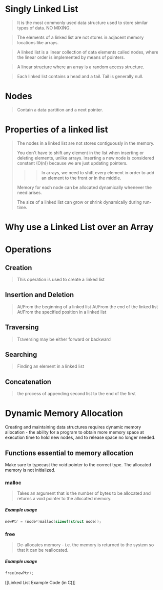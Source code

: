# Singly Linked List
>It is the most commonly used data structure used to store similar types of data. NO MIXING.

>The elements of a linked list are not stores in adjacent memory locations like arrays.

>A linked list is a linear collection of data elements called nodes, where the linear order is implemented by means of pointers.

>A linear structure where an array is a random access structure. 

>Each linked list contains a head and a tail. Tail is generally null.
# Nodes
>Contain a data partition and a next pointer.

# Properties of a linked list
>The nodes in a linked list are not stores contiguously in the memory.
>
>You don't have to shift any element in the list when inserting or deleting elements, unlike arrays. Inserting a new node is considered constant (O(n)) because we are just updating pointers.
>>>In arrays, we need to shift every element in order to add an element to the front or in the middle.
>
>Memory for each node can be allocated dynamically whenever the need arises.
>
>The size of a linked list can grow or shrink dynamically during run-time.

# Why use a Linked List over an Array




# Operations
## Creation
>This operation is used to create a linked list
## Insertion and Deletion
>At/From the beginning of a linked list
>At/From the end of the linked list
>At/From the specified position in a linked list
## Traversing
>Traversing may be either forward or backward
## Searching
>Finding an element in a linked list
## Concatenation
>the process of appending second list to the end of the first

# Dynamic Memory Allocation
Creating and maintaining data structures requires dynamic memory allocation - the ability for a program to obtain more memory space at execution time to hold new nodes, and to release space no longer needed.

## Functions essential to memory allocation
Make sure to typecast the void pointer to the correct type.
The allocated memory is not initialized.
### malloc
>Takes an argument that is the number of bytes to be allocated and returns a void pointer to the allocated memory.

##### Example usage
```C
newPtr = (node*)malloc(sizeof(struct node));
```
### free
>De-allocates memory - i.e. the memory is returned to the system so that it can be reallocated.
##### Example usage
```C
free(newPtr);
```

[[Linked List Example Code (in C)]]

